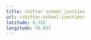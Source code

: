 ```yaml
---
title: chittar school junction
url: /chittar-school-junction/
latitude: 9.332
longitude: 76.917
---
```


